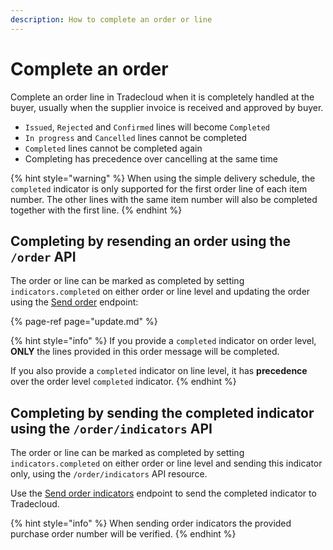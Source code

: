 ```yaml
---
description: How to complete an order or line
---
```


# Complete an order

Complete an order line in Tradecloud when it is completely handled at the buyer, usually when the supplier invoice is received and approved by buyer.

* `Issued`, `Rejected` and `Confirmed` lines will become `Completed`
* `In progress` and `Cancelled` lines cannot be completed
* `Completed` lines cannot be completed again
* Completing has precedence over cancelling at the same time

{% hint style="warning" %}
When using the simple delivery schedule, the `completed` indicator is only supported for the first order line of each item number. The other lines with the same item number will also be completed together with the first line.
{% endhint %}

## Completing by resending an order using the `/order` API

The order or line can be marked as completed by setting `indicators.completed` on either order or line level and updating the order using the [Send order](https://swagger-ui.accp.tradecloud1.com/?url=https://api.accp.tradecloud1.com/v2/api-connector/specs.yaml#/buyer-endpoints/sendOrderByBuyerRoute) endpoint:

{% page-ref page="update.md" %}

{% hint style="info" %}
If you provide a `completed` indicator on order level, **ONLY** the lines provided in this order message will be completed.

If you also provide a `completed` indicator on line level, it has **precedence** over the order level `completed` indicator.
{% endhint %}

## Completing by sending the completed indicator using the `/order/indicators` API

The order or line can be marked as completed by setting `indicators.completed` on either order or line level and sending this indicator only, using the `/order/indicators` API resource.

Use the [Send order indicators](https://swagger-ui.accp.tradecloud1.com/?url=https://api.accp.tradecloud1.com/v2/api-connector/specs.yaml#/buyer-endpoints/sendOrderIndicatorsByBuyerRoute) endpoint to send the completed indicator to Tradecloud.

{% hint style="info" %}
When sending order indicators the provided purchase order number will be verified. 
{% endhint %}
